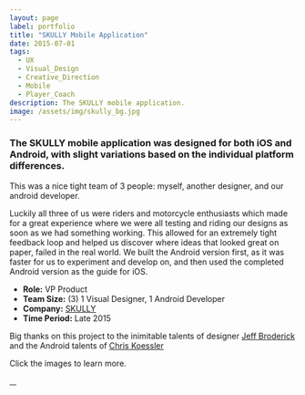 ```yaml
---
layout: page
label: portfolio
title: "SKULLY Mobile Application"
date: 2015-07-01
tags:
  - UX
  - Visual_Design
  - Creative_Direction
  - Mobile
  - Player_Coach
description: The SKULLY mobile application.
image: /assets/img/skully_bg.jpg
---
```


### The SKULLY mobile application was designed for both iOS and Android, with slight variations based on the individual platform differences. 

This was a nice tight team of 3 people: myself, another designer, and our android developer. 

Luckily all three of us were riders and motorcycle enthusiasts which made for a great experience where we were all testing and riding our designs as soon as we had something working. This allowed for an extremely tight feedback loop and helped us discover where ideas that looked great on paper, failed in the real world. We built the Android version first, as it was faster for us to experiment and develop on, and then used the completed Android version as the guide for iOS. 

+ **Role:** VP Product
+ **Team Size:** (3) 1 Visual Designer, 1 Android Developer
+ **Company:** [SKULLY](https://en.wikipedia.org/wiki/Skully_(helmet))
+ **Time Period:** Late 2015

Big thanks on this project to the inimitable talents of designer [Jeff Broderick](http://brdrck.me/) and the Android talents of [Chris Koessler](https://www.linkedin.com/in/ckoessler/)

Click the images to learn more. 

<a href="/assets/img/sk_img5.jpg" data-fancybox="gallery" data-caption="Feature & version planning and priority spreadsheet. This might be the least glamorous part of building software, weighing the tradeoffs and resources to decide what to tackle next.">
  <img src="/assets/img/sk_img5.jpg" alt="" />
</a>

<a href="/assets/img/sk_img2.jpg" data-fancybox="gallery" data-caption="Beginning to map visually designed screens to the whiteboard based flow. One of my favorite things to do is to combine detailed digital design, with the flexibility of whiteboards to really understand complicated user flows.">
  <img src="/assets/img/sk_img2.jpg" alt="" />
</a>

<a href="/assets/img/sk_img3.jpg" data-fancybox="gallery" data-caption="As the app takes shape, the digital documentation begins to be fully formed.">
  <img src="/assets/img/sk_img3.jpg" alt="" />
</a>

<a href="/assets/img/sk_img4.jpg" data-fancybox="gallery" data-caption="This 'Style tile' helped us hone in on the visual style and gain an early feel for the overall application. I use these to help gain executive buy in, without having to fully design out all screens. ">
  <img src="/assets/img/sk_img4.jpg" alt="" />
</a>
